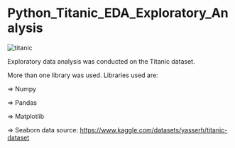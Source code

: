 # Python_Titanic_EDA_Exploratory_Analysis

![titanic](https://github.com/begumnarmanli/python-titanic-eda-kesifsel-analiz/assets/159467416/7f835afd-37ef-4374-be8d-89c85639581f)


Exploratory data analysis was conducted on the Titanic dataset.


More than one library was used. Libraries used are: 



=> Numpy


=> Pandas


=> Matplotlib


=> Seaborn
 data source: https://www.kaggle.com/datasets/yasserh/titanic-dataset
